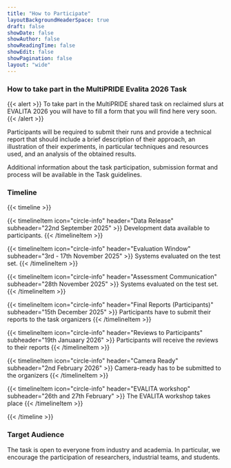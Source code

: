 ```yaml
---
title: "How to Participate"
layoutBackgroundHeaderSpace: true
draft: false
showDate: false
showAuthor: false
showReadingTime: false
showEdit: false
showPagination: false
layout: "wide"
---
```

<style>
.prose, .prose-lg {
    max-width: none !important;
}
.container {
    max-width: 95vw !important;
}
</style>

### How to take part in the MultiPRIDE Evalita 2026 Task
{{< alert >}}
To take part in the MultiPRIDE shared task on reclaimed slurs at EVALITA 2026 you will have to fill a form that you will find here very soon.
{{< /alert >}}

Participants will be required to submit their runs and provide a technical report that should include a brief description of their approach, an illustration of their experiments, in particular techniques and resources used, and an analysis of the obtained results.

Additional information about the task participation, submission format and process will be available in the Task guidelines.

### Timeline
{{< timeline >}}

{{< timelineItem icon="circle-info" header="Data Release" subheader="22nd September 2025" >}}
Development data available to participants.
{{< /timelineItem >}}


{{< timelineItem icon="circle-info" header="Evaluation Window" subheader="3rd - 17th November 2025" >}}
Systems evaluated on the test set.
{{< /timelineItem >}}

{{< timelineItem icon="circle-info" header="Assessment Communication" subheader="28th November 2025" >}}
Systems evaluated on the test set.
{{< /timelineItem >}}

{{< timelineItem icon="circle-info" header="Final Reports (Participants)" subheader="15th December 2025" >}}
Participants have to submit their reports to the task organizers
{{< /timelineItem >}}


{{< timelineItem icon="circle-info" header="Reviews to Participants" subheader="19th Januaary 2026" >}}
Participants will receive the reviews to their reports
{{< /timelineItem >}}

{{< timelineItem icon="circle-info" header="Camera Ready" subheader="2nd February 2026" >}}
Camera-ready has to be submitted to the organizers
{{< /timelineItem >}}

{{< timelineItem icon="circle-info" header="EVALITA workshop" subheader="26th and 27th February" >}}
The EVALITA workshop takes place
{{< /timelineItem >}}

{{< /timeline >}}

### Target Audience

The task is open to everyone from industry and academia. In particular, we encourage the participation of researchers, industrial teams, and students. 